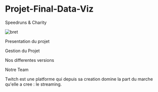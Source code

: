 # Projet-Final-Data-Viz
 Speedruns & Charity
 
 ![bret](https://user-images.githubusercontent.com/78922154/122249732-626d2300-cec9-11eb-8ef1-61293994158c.PNG)

Presentation du projet

Gestion du Projet

Nos differentes versions

Notre Team 


Twitch est une platforme qui depuis sa creation domine la part du marche qu'elle a cree : le streaming.

